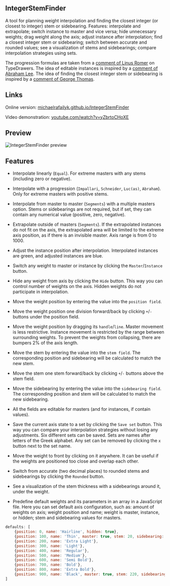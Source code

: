 ## IntegerStemFinder

A tool for planning weight interpolation and finding the closest integer (or closest to integer) stem or sidebearing. Features: interpolate and extrapolate; switch instance to master and vice versa; hide unnecessary weights; drag weight along the axis; adjust instance after interpolation; find a closest integer stem or sidebearing; switch between accurate and rounded values; see a visualization of stems and sidebearings; compare interpolation strategies using sets.

The progression formulas are taken from a [comment of Linus Romer](https://typedrawers.com/discussion/comment/34545/#Comment_34545) on TypeDrawers. The idea of editable instances is inspired by a [comment of Abraham Lee](https://typedrawers.com/discussion/comment/43398/#Comment_43398). The idea of finding the closest integer stem or sidebearing is inspired by a [comment of George Thomas](https://typedrawers.com/discussion/comment/2754/#Comment_2754).

## Links

Online version: [michaelrafailyk.github.io/IntegerStemFinder](https://michaelrafailyk.github.io/IntegerStemFinder/)

Video demonstration: [youtube.com/watch?v=yZbrtoCHoXE](https://www.youtube.com/watch?v=yZbrtoCHoXE)

## Preview

![IntegerStemFinder preview](https://repository-images.githubusercontent.com/934969198/5a471259-8686-4439-8f21-5781f67df29c)

## Features

- Interpolate linearly (`Equal`). For extreme masters with any stems (including zero or negative).
- Interpolate with a progression (`Impallari`, `Schneider`, `Luc(as)`, `Abraham`). Only for extreme masters with positive stems.
- Interpolate from master to master (`Segments`) with a multiple masters option. Stems or sidebearings are not required, but if set, they can contain any numerical value (positive, zero, negative).
- Extrapolate outside of masters (`Segments`). If the extrapolated instances do not fit on the axis, the extrapolated area will be limited to the extreme axis position, as if there is an invisible master. Axis range is from 0 to 1000.

- Adjust the instance position after interpolation. Interpolated instances are green, and adjusted instances are blue.
- Switch any weight to master or instance by clicking the `Master`/`Instance` button.
- Hide any weight from axis by clicking the `Hide` button. This way you can control number of weights on the axis. Hidden weights do not participate in interpolation.

- Move the weight position by entering the value into the `position field`.
- Move the weight position one division forward/back by clicking `+`/`-` buttons under the position field.
- Move the weight position by dragging its `handle`/`line`. Master movement is less restrictive. Instance movement is restricted by the range between surrounding weights. To prevent the weights from collapsing, there are bumpers 2% of the axis length.
- Move the stem by entering the value into the `stem field`. The corresponding position and sidebearing will be calculated to match the new stem.
- Move the stem one stem forward/back by clicking `+`/`-` buttons above the stem field.
- Move the sidebearing by entering the value into the `sidebearing field`. The corresponding position and stem will be calculated to match the new sidebearing.
- All the fields are editable for masters (and for instances, if contain values).

- Save the current axis state to a set by clicking the `Save set` button. This way you can compare your interpolation strategies without losing any adjustments. Six different sets can be saved. Sets are names after letters of the Greek alphabet. Any set can be removed by clicking the `x` button next to the set name.

- Move the weight to front by clicking on it anywhere. It can be useful if the weights are positioned too close and overlap each other.
- Switch from accurate (two decimal places) to rounded stems and sidebearings by clicking the `Rounded` button.
- See a visualization of the stem thickness with a sidebearings around it, under the weight.
- Predefine default weights and its parameters in an array in a JavaScript file. Here you can set default axis configuration, such as: amount of weights on axis; weight position and name; weight is master, instance, or hidden; stem and sidebearing values for masters.

``` js
defaults: [
	{position: 0, name: 'Hairline', hidden: true},
	{position: 100, name: 'Thin', master: true, stem: 20, sidebearing: 82},
	{position: 200, name: 'Extra Light'},
	{position: 300, name: 'Light'},
	{position: 400, name: 'Regular'},
	{position: 500, name: 'Medium'},
	{position: 600, name: 'Semi Bold'},
	{position: 700, name: 'Bold'},
	{position: 800, name: 'Extra Bold'},
	{position: 900, name: 'Black', master: true, stem: 220, sidebearing: 50}
]
```
